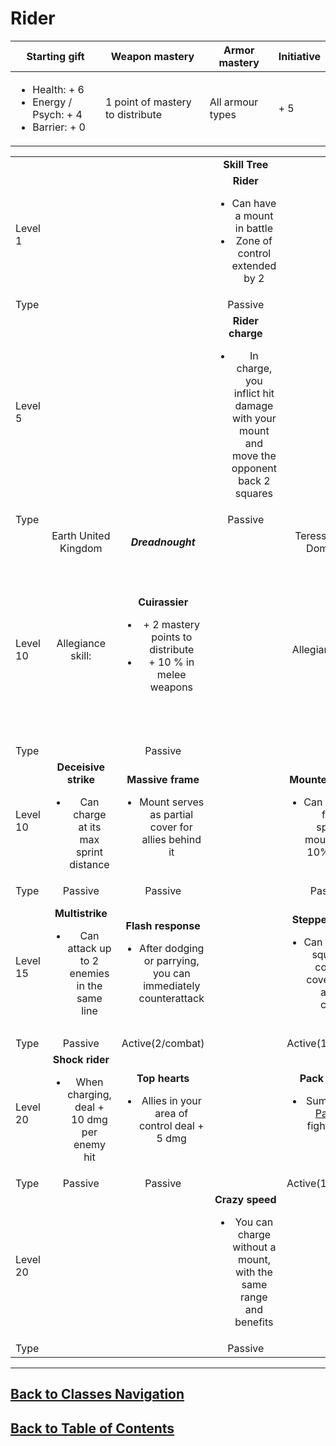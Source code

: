 #   Rider

|Starting gift   |Weapon mastery   |Armor mastery   |Initiative   |
|---|---|---|---|
|<ul><li>Health: + 6</li><li>Energy / Psych: + 4</li><li>Barrier: + 0</li></ul>   |1 point of mastery to distribute   |All armour types   | + 5   |

|   |   |   |   |   |   |
|---|:---:|:---:|:---:|:---:|:---:|
|   |   |   |**Skill Tree**   |   |   |
|Level 1   |   |   |**Rider**<ul><li>Can have a mount in battle</li><li>Zone of control extended by 2</li></ul>   |   |   |
|Type   |   |   |Passive   |   |   |
|Level 5   |   |   |**Rider charge**<ul><li>In charge, you inflict hit damage with your mount and move the opponent back 2 squares</li></ul>|   |   |
|Type   |   |   |Passive   |   |   |
|   |Earth United Kingdom   |***Dreadnought***   |   |Teressa Prime Dominion   |***Raider***   |
|Level 10   |Allegiance skill:   |**Cuirassier**<ul><li>+ 2 mastery points to distribute</li><li>+ 10 % in melee weapons</li></ul>   |   |Allegiance skill:   |**Raider**<ul><li>+ 2 mastery points to distribute</li><li>No longer able to wear heavy and medium armour</li><li>+ 10 % in melee and assault weapons</li></ul>   |
|Type   |   |Passive   |   |   |Passive   |
|Level 10   |**Deceisive strike**<ul><li>Can charge at its max sprint distance</li></ul>    |**Massive frame**<ul><li>Mount serves as partial cover for allies behind it</li></ul>   |   |**Mounted archer**<ul><li>Can still shoot from a sprinting mount, with - 10% chance</li></ul>   |**Fog lifting**<ul><li>Enemies firing from your area of control have - 15 % chance to hit</li></ul>   |
|Type   |Passive   |Passive   |   |Passive   |Passive   |
|Level 15   |**Multistrike**<ul><li>Can attack up to 2 enemies in the same line</li></ul>    |**Flash response**<ul><li>After dodging or parrying, you can immediately counterattack</li></ul>  |   |**Steppe creator**<ul><li>Can destroy 2 squares of complete cover in your area of control</li></ul>   |**Loaded response**<ul><li>If an enemy shoots you and is in range, you can launch a charge to counterattack</li></ul>   |
|Type   |Passive   |Active(2/combat)   |   |Active(1/combat)   |Active(3/combat)   |
|Level 20   |**Shock rider**<ul><li>When charging, deal + 10 dmg per enemy hit</li></ul>   |**Top hearts**<ul><li>Allies in your area of control deal + 5 dmg</li></ul>   |   |**Pack leader**<ul><li>Summon two [Paldoli](/beasts/Paldoli.md) to fight on your side</li></ul>   |**At a gallop**<ul><li>Can do 2 actions in a turn</li></ul>   |
|Type   |Passive   |Passive   |   |Active(1/session)   |Active(2/combat)   |
|Level 20   |   |   |**Crazy speed**<ul><li>You can charge without a mount, with the same range and benefits</li></ul>   |   |   |
|Type   |   |   |Passive   |   |   |

---
##  [Back to Classes Navigation](ClassesNavigation.md)
##  [Back to Table of Contents](../TableOfContents.md)